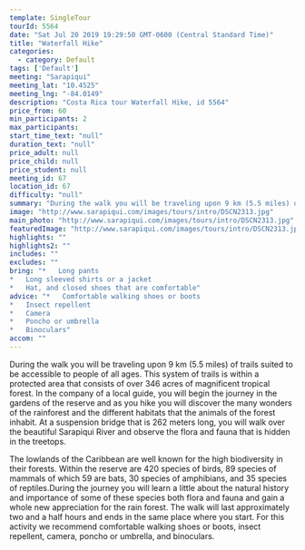 ```yaml
---
template: SingleTour
tourId: 5564
date: "Sat Jul 20 2019 19:29:50 GMT-0600 (Central Standard Time)"
title: "Waterfall Hike"
categories: 
  - category: Default
tags: ['Default']
meeting: "Sarapiqui"
meeting_lat: "10.4525"
meeting_lng: "-84.0149"
description: "Costa Rica tour Waterfall Hike, id 5564"
price_from: 60
min_participants: 2
max_participants: 
start_time_text: "null"
duration_text: "null"
price_adult: null
price_child: null
price_student: null
meeting_id: 67
location_id: 67
difficulty: "null"
summary: "During the walk you will be traveling upon 9 km (5.5 miles) of trails suited to be accessible to people of all ages. This system of trails is within a protected area that consists of over 346 acres of magnificent tropical forest. In the company of a local guide, you will begin the journey in the gardens of the reserve and as you hike you will discover the many wonders of the rainforest and the different habitats that the animals of the forest inhabit."
image: "http://www.sarapiqui.com/images/tours/intro/DSCN2313.jpg"
main_photo: "http://www.sarapiqui.com/images/tours/intro/DSCN2313.jpg"
featuredImage: "http://www.sarapiqui.com/images/tours/intro/DSCN2313.jpg"
highlights: ""
highlights2: ""
includes: ""
excludes: ""
bring: "*   Long pants
*   Long sleeved shirts or a jacket
*   Hat, and closed shoes that are comfortable"
advice: "*   Comfortable walking shoes or boots
*   Insect repellent
*   Camera
*   Poncho or umbrella
*   Binoculars"
accom: ""
---
```

During the walk you will be traveling upon 9 km (5.5 miles) of trails suited to be accessible to people of all ages. This system of trails is within a protected area that consists of over 346 acres of magnificent tropical forest. In the company of a local guide, you will begin the journey in the gardens of the reserve and as you hike you will discover the many wonders of the rainforest and the different habitats that the animals of the forest inhabit. At a suspension bridge that is 262 meters long, you will walk over the beautiful Sarapiqui River and observe the flora and fauna that is hidden in the treetops.

The lowlands of the Caribbean are well known for the high biodiversity in their forests. Within the reserve are 420 species of birds, 89 species of mammals of which 59 are bats, 30 species of amphibians, and 35 species of reptiles.During the journey you will learn a little about the natural history and importance of some of these species both flora and fauna and gain a whole new appreciation for the rain forest. The walk will last approximately two and a half hours and ends in the same place where you start. For this activity we recommend comfortable walking shoes or boots, insect repellent, camera, poncho or umbrella, and binoculars.